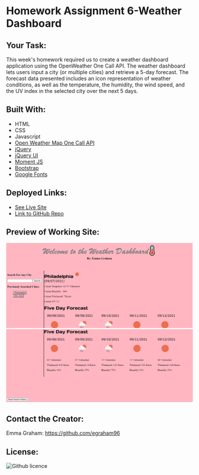 # Homework Assignment 6-Weather Dashboard

## Your Task:
This week's homework required us to create a weather dashboard application using the OpenWeather One Call API. The weather dashboard lets users input a city (or multiple cities) and retrieve a 5-day forecast. The forecast data presented includes an icon representation of weather conditions, as well as the temperature, the humidity, the wind speed, and the UV index in the selected city over the next 5 days.


## Built With:
* HTML
* CSS
* Javascript
* [Open Weather Map One Call API](https://openweathermap.org/api/one-call-api/)
* [jQuery](https://jquery.com/)
* [jQuery UI](https://jqueryui.com/)
* [Moment JS](https://momentjs.com/)
* [Bootstrap](https://getbootstrap.com/docs/5.1/getting-started/introduction/)
* [Google Fonts](https://developers.google.com/fonts/)

## Deployed Links:
* [See Live Site](https://egraham96.github.io/homework-assignment-06/)
* [Link to GitHub Repo](https://github.com/egraham96/homework-assignment-06)

## Preview of Working Site:
![Screenshot of Deployed Application](Assets/ScreenshotofDeployedApplication.PNG)
![Screenshot of Deployed Application](Assets/AnotherScreenshotofDeployedApplication.PNG)

## Contact the Creator:
Emma Graham: https://github.com/egraham96

## License:
![Github licence](http://img.shields.io/badge/license-MIT-blue.svg)
